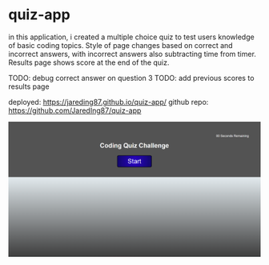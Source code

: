 # quiz-app
in this application, i created a multiple choice quiz to test users knowledge of basic coding topics. Style of page changes based on correct and incorrect answers, with incorrect answers also subtracting time from timer. Results page shows score at the end of the quiz.

TODO: debug correct answer on question 3
TODO: add previous scores to results page

deployed: https://jareding87.github.io/quiz-app/
github repo: https://github.com/JaredIng87/quiz-app

![Screenshot](./assets/images/screenshot.png)